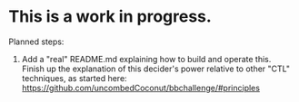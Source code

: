 # This is a work in progress.

Planned steps:

1. Add a "real" README.md explaining how to build and operate this. Finish up the explanation of this decider's power relative to other "CTL" techniques, as started here: https://github.com/uncombedCoconut/bbchallenge/#principles

